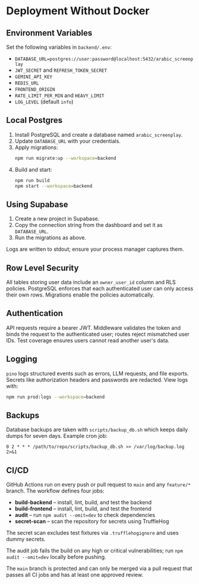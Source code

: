 # Deployment Without Docker

## Environment Variables
Set the following variables in `backend/.env`:

- `DATABASE_URL=postgres://user:password@localhost:5432/arabic_screenplay`
- `JWT_SECRET` and `REFRESH_TOKEN_SECRET`
- `GEMINI_API_KEY`
- `REDIS_URL`
- `FRONTEND_ORIGIN`
- `RATE_LIMIT_PER_MIN` and `HEAVY_LIMIT`
- `LOG_LEVEL` (default `info`)

## Local Postgres
1. Install PostgreSQL and create a database named `arabic_screenplay`.
2. Update `DATABASE_URL` with your credentials.
3. Apply migrations:
   ```bash
   npm run migrate:up --workspace=backend
   ```
4. Build and start:
   ```bash
   npm run build
   npm start --workspace=backend
   ```

## Using Supabase
1. Create a new project in Supabase.
2. Copy the connection string from the dashboard and set it as `DATABASE_URL`.
3. Run the migrations as above.

Logs are written to stdout; ensure your process manager captures them.

## Row Level Security
All tables storing user data include an `owner_user_id` column and RLS policies. PostgreSQL enforces that each authenticated user can only access their own rows. Migrations enable the policies automatically.

## Authentication
API requests require a bearer JWT. Middleware validates the token and binds the request to the authenticated user; routes reject mismatched user IDs. Test coverage ensures users cannot read another user's data.

## Logging
`pino` logs structured events such as errors, LLM requests, and file exports. Secrets like authorization headers and passwords are redacted. View logs with:
```bash
npm run prod:logs --workspace=backend
```

## Backups
Database backups are taken with `scripts/backup_db.sh` which keeps daily dumps for seven days.
Example cron job:
```
0 2 * * * /path/to/repo/scripts/backup_db.sh >> /var/log/backup.log 2>&1
```

## CI/CD
GitHub Actions run on every push or pull request to `main` and any `feature/*` branch. The workflow defines four jobs:

- **build-backend** – install, lint, build, and test the backend
- **build-frontend** – install, lint, build, and test the frontend
- **audit** – run `npm audit --omit=dev` to check dependencies
- **secret-scan** – scan the repository for secrets using TruffleHog

The secret scan excludes test fixtures via `.trufflehogignore` and uses dummy secrets.

The audit job fails the build on any high or critical vulnerabilities; run `npm audit --omit=dev` locally before pushing.

The `main` branch is protected and can only be merged via a pull request that passes all CI jobs and has at least one approved review.
